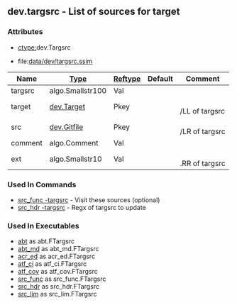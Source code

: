 ## dev.targsrc - List of sources for target


### Attributes
<a href="#attributes"></a>
* [ctype:](/txt/ssimdb/dmmeta/ctype.md)dev.Targsrc

* file:[data/dev/targsrc.ssim](/data/dev/targsrc.ssim)

|Name|[Type](/txt/ssimdb/dmmeta/ctype.md)|[Reftype](/txt/ssimdb/dmmeta/reftype.md)|Default|Comment|
|---|---|---|---|---|
|targsrc|algo.Smallstr100|Val|
|target|[dev.Target](/txt/ssimdb/dev/target.md)|Pkey||<br>/LL of targsrc|
|src|[dev.Gitfile](/txt/ssimdb/dev/gitfile.md)|Pkey||<br>/LR of targsrc|
|comment|algo.Comment|Val|
|ext|algo.Smallstr10|Val||<br>.RR of targsrc|

### Used In Commands
<a href="#used-in-commands"></a>
* [src_func -targsrc](/txt/exe/src_func/README.md) - Visit these sources (optional) 
* [src_hdr -targsrc](/txt/exe/src_hdr/README.md) - Regx of targsrc to update

### Used In Executables
<a href="#used-in-executables"></a>
* [abt](/txt/exe/abt/README.md) as abt.FTargsrc
* [abt_md](/txt/exe/abt_md/README.md) as abt_md.FTargsrc
* [acr_ed](/txt/exe/acr_ed/README.md) as acr_ed.FTargsrc
* [atf_ci](/txt/exe/atf_ci/README.md) as atf_ci.FTargsrc
* [atf_cov](/txt/exe/atf_cov/README.md) as atf_cov.FTargsrc
* [src_func](/txt/exe/src_func/README.md) as src_func.FTargsrc
* [src_hdr](/txt/exe/src_hdr/README.md) as src_hdr.FTargsrc
* [src_lim](/txt/exe/src_lim/README.md) as src_lim.FTargsrc

